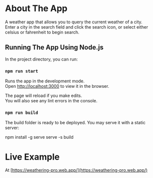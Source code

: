 # About The App

A weather app that allows you to query the current weather of a city.\
Enter a city in the search field and click the search icon, or select either celsius or fahrenheit to begin search.

## Running The App Using Node.js

In the project directory, you can run:

### `npm run start`

Runs the app in the development mode.\
Open [http://localhost:3000](http://localhost:3000) to view it in the browser.

The page will reload if you make edits.\
You will also see any lint errors in the console.

### `npm run build`

The build folder is ready to be deployed.
You may serve it with a static server:

npm install -g serve
serve -s build

# Live Example

At [https://weathering-pro.web.app/](https://weathering-pro.web.app/)
